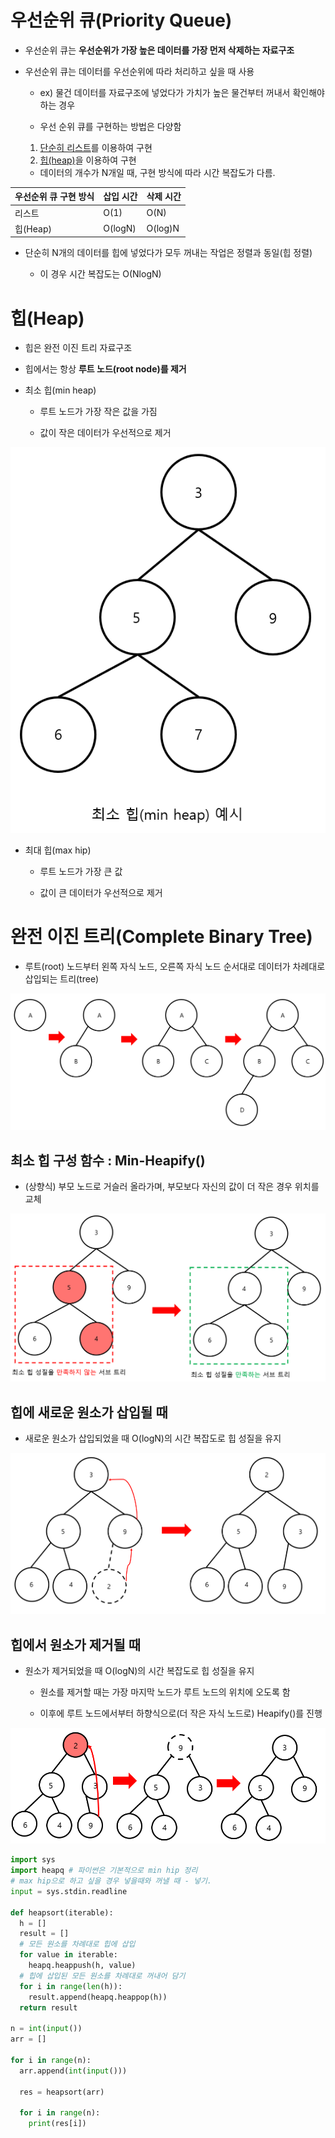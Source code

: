 # 우선순위 큐(Priority Queue)

- 우선순위 큐는 **우선순위가 가장 높은 데이터를 가장 먼저 삭제하는 자료구조**

- 우선순위 큐는 데이터를 우선순위에 따라 처리하고 싶을 때 사용
  
  - ex) 물건 데이터를 자료구조에 넣었다가 가치가 높은 물건부터 꺼내서 확인해야 하는 경우
  
  - 우선 순위 큐를 구현하는 방법은 다양함
  1. <u>단순히 리스트</u>를 이용하여 구현
  2. <u>힙(heap)</u>을 이용하여 구현
  - 데이터의 개수가 N개일 때, 구현 방식에 따라 시간 복잡도가 다름.

| 우선순위 큐 구현 방식 | 삽입 시간   | 삭제 시간   |
| ------------ | ------- | ------- |
| 리스트          | O(1)    | O(N)    |
| 힙(Heap)      | O(logN) | O(log)N |

- 단순히 N개의 데이터를 힙에 넣었다가 모두 꺼내는 작업은 정렬과 동일(힙 정렬)
  
  - 이 경우 시간 복잡도는 O(NlogN)



# 힙(Heap)

- 힙은 완전 이진 트리 자료구조

- 힙에서는 항상 **루트 노드(root node)를 제거**

- 최소 힙(min heap)
  
  - 루트 노드가 가장 작은 값을 가짐
  
  - 값이 작은 데이터가 우선적으로 제거

![](우선순위.assets\최소_힙.PNG)

- 최대 힙(max hip)
  
  - 루트 노드가 가장 큰 값
  
  - 값이 큰 데이터가 우선적으로 제거



# 완전 이진 트리(Complete Binary Tree)

- 루트(root) 노드부터 왼쪽 자식 노드, 오른쪽 자식 노드 순서대로 데이터가 차례대로 삽입되는 트리(tree)

![완전_이진_트리](우선순위.assets\완전_이진_트리.PNG)

## 최소 힙 구성 함수 : Min-Heapify()

- (상향식) 부모 노드로 거슬러 올라가며, 부모보다 자신의 값이 더 작은 경우 위치를 교체

![최소_힙_구성_함수](우선순위.assets\최소_힙_구성_함수.PNG)



## 힙에 새로운 원소가 삽입될 때

- 새로운 원소가 삽입되었을 때 O(logN)의 시간 복잡도로 힙 성질을 유지

![](우선순위.assets\힙_삽입.PNG)



## 힙에서 원소가 제거될 때

- 원소가 제거되었을 때 O(logN)의 시간 복잡도로 힙 성질을 유지
  
  - 원소를 제거할 때는 가장 마지막 노드가 루트 노드의 위치에 오도록 함
  
  - 이후에 루트 노드에서부터 하향식으로(더 작은 자식 노드로) Heapify()를 진행

![](우선순위.assets\힙_제거.PNG)

```python
import sys
import heapq # 파이썬은 기본적으로 min hip 정리
# max hip으로 하고 싶을 경우 넣을때와 꺼낼 때 - 넣기.
input = sys.stdin.readline

def heapsort(iterable):
  h = []
  result = []
  # 모든 원소를 차례대로 힙에 삽입
  for value in iterable: 
    heapq.heappush(h, value)
  # 힙에 삽입된 모든 원소를 차례대로 꺼내어 담기
  for i in range(len(h)):
    result.append(heapq.heappop(h))
  return result

n = int(input())
arr = []

for i in range(n):
  arr.append(int(input()))

  res = heapsort(arr)

  for i in range(n):
    print(res[i])
```